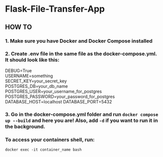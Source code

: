 # Flask-File-Transfer-App

## HOW TO

### 1. Make sure you have Docker and Docker Compose installed
### 2. Create .env file in the same file as the docker-compose.yml. It should look like this:

DEBUG=True \
USERNAME=something \
SECRET_KEY=your_secret_key \
POSTGRES_DB=your_db_name \
POSTGRES_USER=your_username_for_postgres \
POSTGRES_PASSWORD=your_password_for_postgres \
DATABASE_HOST=localhost
DATABASE_PORT=5432 

### 3. Go in the docker-compose.yml folder and run `docker compose up --build` and here you are! Also, add `-d` if you want to run it in the background.

### To access your containers shell, run:
`docker exec -it container_name bash`